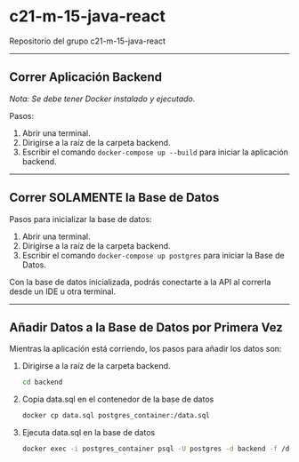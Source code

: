 # c21-m-15-java-react
Repositorio del grupo c21-m-15-java-react

---

## Correr Aplicación Backend

*Nota: Se debe tener Docker instalado y ejecutado.*

Pasos:
1. Abrir una terminal.
2. Dirigirse a la raíz de la carpeta backend.
3. Escribir el comando ``docker-compose up --build`` para iniciar la aplicación backend.

---

## Correr **SOLAMENTE** la Base de Datos

Pasos para inicializar la base de datos:
1. Abrir una terminal. 
2. Dirigirse a la raíz de la carpeta backend.
3. Escribir el comando ``docker-compose up postgres`` para iniciar la Base de Datos.

Con la base de datos inicializada, podrás conectarte a la API al correrla desde un IDE u otra terminal.

---

## Añadir Datos a la Base de Datos por Primera Vez

Mientras la aplicación está corriendo, los pasos para añadir los datos son: 

1. Dirigirse a la raíz de la carpeta backend.
    ```sh
    cd backend
2. Copia data.sql en el contenedor de la base de datos
    ```sh
    docker cp data.sql postgres_container:/data.sql
3. Ejecuta data.sql en la base de datos
    ```sh
    docker exec -i postgres_container psql -U postgres -d backend -f /data.sql